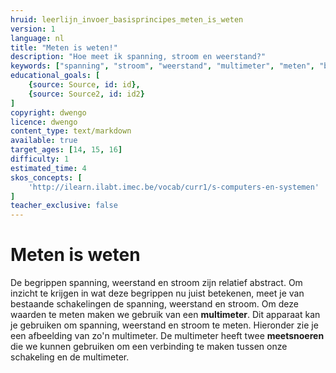 ```yaml
---
hruid: leerlijn_invoer_basisprincipes_meten_is_weten
version: 1
language: nl
title: "Meten is weten!"
description: "Hoe meet ik spanning, stroom en weerstand?"
keywords: ["spanning", "stroom", "weerstand", "multimeter", "meten", "basisprincipes", "microcontroller", "µC", "arduino", "dwenguino"]
educational_goals: [
    {source: Source, id: id}, 
    {source: Source2, id: id2}
]
copyright: dwengo
licence: dwengo
content_type: text/markdown
available: true
target_ages: [14, 15, 16]
difficulty: 1
estimated_time: 4
skos_concepts: [
    'http://ilearn.ilabt.imec.be/vocab/curr1/s-computers-en-systemen'
]
teacher_exclusive: false
---
```


# Meten is weten

De begrippen spanning, weerstand en stroom zijn relatief abstract. Om inzicht te krijgen in wat deze begrippen nu juist betekenen, meet je van bestaande schakelingen de spanning, weerstand en stroom. Om deze waarden te meten maken we gebruik van een **multimeter**. Dit apparaat kan je gebruiken om spanning, weerstand en stroom te meten. Hieronder zie je een afbeelding van zo'n multimeter. De multimeter heeft twee **meetsnoeren** die we kunnen gebruiken om een verbinding te maken tussen onze schakeling en de multimeter.




